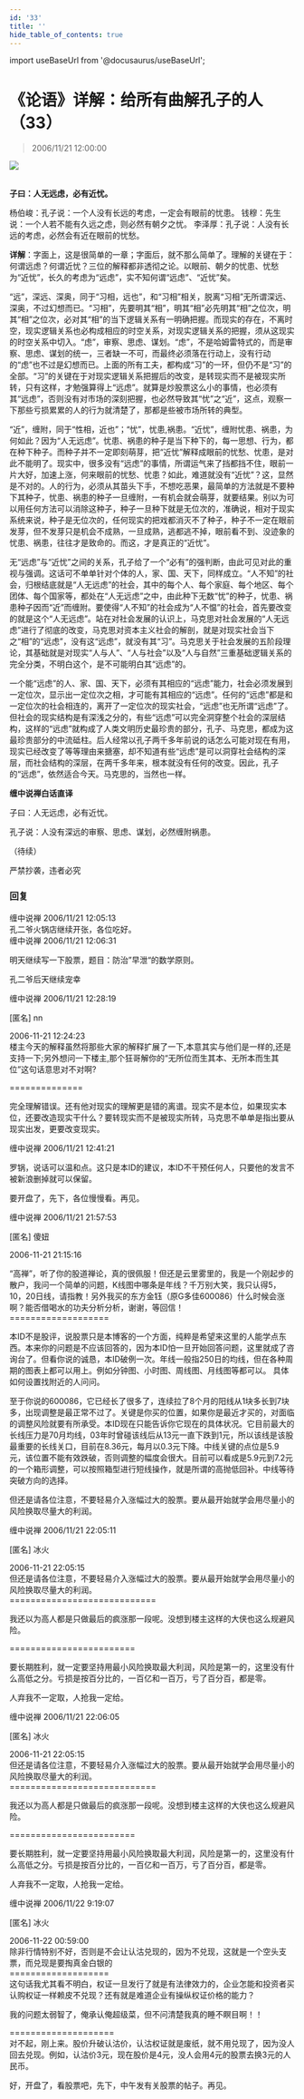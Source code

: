 ```yaml
---
id: '33'
title: ''
hide_table_of_contents: true
---
```


import useBaseUrl from '@docusaurus/useBaseUrl';

# 《论语》详解：给所有曲解孔子的人（33）

> 2006/11/21 12:00:00

<div style={{textAlign: 'center'}}>
<img src={useBaseUrl('https://gateway.ipfscdn.io/ipfs/QmXSnds2BF97yuZwYAMLwrpjQcuPcm22WGsFmBJfWFTEUM/confucius/33/1.gif')} /><br/><br/>
</div>

**子曰：人无远虑，必有近忧。**
 
杨伯峻：孔子说：一个人没有长远的考虑，一定会有眼前的忧患。
钱穆：先生说：一个人若不能有久远之虑，则必然有朝夕之忧。
李泽厚：孔子说：人没有长远的考虑，必然会有近在眼前的忧愁。
 
**详解**：字面上，这是很简单的一章；字面后，就不那么简单了。理解的关键在于：何谓远虑？何谓近忧？三位的解释都非透彻之论。以眼前、朝夕的忧患、忧愁为“近忧”，长久的考虑为“远虑”，实不知何谓“远虑”、“近忧”矣。
 
“远”，深远、深奥，同于“习相，远也”，和“习相”相关，脱离“习相”无所谓深远、深奥，不过幻想而已。“习相”，先要明其“相”，明其“相”必先明其“相”之位次，明其“相”之位次，必对其“相”的当下逻辑关系有一明确把握。而现实的存在，不离时空，现实逻辑关系也必构成相应的时空关系，对现实逻辑关系的把握，须从这现实的时空关系中切入。“虑”，审察、思虑、谋划。“虑”，不是哈姆雷特式的，而是审察、思虑、谋划的统一，三者缺一不可，而最终必须落在行动上，没有行动的“虑”也不过是幻想而已。上面的所有工夫，都构成“习”的一环，但仍不是“习”的全部。“习”的关键在于对现实逻辑关系把握后的改变，是转现实而不是被现实所转，只有这样，才勉强算得上“远虑”。就算是炒股票这么小的事情，也必须有其“远虑”，否则没有对市场的深刻把握，也必然导致其“忧”之“近”，这点，观察一下那些亏损累累的人的行为就清楚了，那都是些被市场所转的典型。

“近”，缠附，同于“性相，近也”；“忧”，忧患,祸患。“近忧”，缠附忧患、祸患，为何如此？因为“人无远虑”。忧患、祸患的种子是当下种下的，每一思想、行为，都在种下种子。而种子并不一定即刻萌芽，把“近忧”解释成眼前的忧愁、忧患，是对此不能明了。现实中，很多没有“远虑”的事情，所谓运气来了挡都挡不住，眼前一片大好，加速上涨，何来眼前的忧愁、忧患？如此，难道就没有“近忧”？这，显然是不对的。人的行为，必须从其苗头下手，不想吃恶果，最简单的方法就是不要种下其种子，忧患、祸患的种子一旦缠附，一有机会就会萌芽，就要结果。别以为可以用任何方法可以消除这种子，种子一旦种下就是无位次的，准确说，相对于现实系统来说，种子是无位次的，任何现实的把戏都消灭不了种子，种子不一定在眼前发芽，但不发芽只是机会不成熟，一旦成熟，逃都逃不掉，眼前看不到、没迹象的忧患、祸患，往往才是致命的。而这，才是真正的“近忧”。

无“远虑”与“近忧”之间的关系，孔子给了一个“必有”的强判断，由此可见对此的重视与强调。这话可不单单针对个体的人，家、国、天下，同样成立。“人不知”的社会，归根结底就是“人无远虑”的社会，其中的每个人、每个家庭、每个地区、每个团体、每个国家等，都处在“人无远虑”之中，由此种下无数“忧”的种子，忧患、祸患种子因而“近”而缠附。要使得“人不知”的社会成为“人不愠”的社会，首先要改变的就是这个“人无远虑”。站在对社会发展的认识上，马克思对社会发展的“人无远虑”进行了彻底的改变，马克思对资本主义社会的解剖，就是对现实社会当下之“相”的“远虑”，没有这“远虑”，就没有其“习”。马克思关于社会发展的五阶段理论，其基础就是对现实“人与人”、“人与社会”以及“人与自然”三重基础逻辑关系的完全分类，不明白这个，是不可能明白其“远虑”的。

一个能“远虑”的人、家、国、天下，必须有其相应的“远虑”能力，社会必须发展到一定位次，显示出一定位次之相，才可能有其相应的“远虑”。任何的“远虑”都是和一定位次的社会相连的，离开了一定位次的现实社会，“远虑”也无所谓“远虑”了。但社会的现实结构是有深浅之分的，有些“远虑”可以完全洞穿整个社会的深层结构，这样的“远虑”就构成了人类文明历史最珍贵的部分，孔子、马克思，都成为这最珍贵部分的中流砥柱。后人经常以孔子两千多年前说的话怎么可能对现在有用，现实已经改变了等等理由来搪塞，却不知道有些“远虑”是可以洞穿社会结构的深层，而社会结构的深层，在两千多年来，根本就没有任何的改变。因此，孔子的“远虑”，依然适合今天。马克思的，当然也一样。

**缠中说禅白话直译**

子曰：人无远虑，必有近忧。

孔子说：人没有深远的审察、思虑、谋划，必然缠附祸患。

（待续）

<div style={{fontSize: 'xx-large', fontWeight: '500', textAlign: 'center'}}>
严禁抄袭，违者必究
</div>

### 回复

<div class='blog-comment'>
<span class='blog-comment-chan'>缠中说禅</span> 2006/11/21 12:05:13<br/>
孔二爷火锅店继续开张，各位吃好。
</div>

<div class='blog-comment'>
<span class='blog-comment-chan'>缠中说禅</span> 2006/11/21 12:06:31<br/>

明天继续写一下股票，题目：防治”早泄“的数学原则。

孔二爷后天继续宠幸
</div>

<div class='blog-comment'>
<span class='blog-comment-chan'>缠中说禅</span> 2006/11/21 12:28:19<br/>

[匿名] nn 

 
2006-11-21 12:24:23 <br/>
楼主今天的解释虽然将那些大家的解释扩展了一下,本意其实与他们是一样的,还是支持一下;另外想问一下楼主,那个狂哥解你的“无所位而生其本、无所本而生其位”这句话意思对不对啊? 
 
==============<br/>

完全理解错误。还有他对现实的理解更是错的离谱。现实不是本位，如果现实本位，还要改造现实干什么？要转现实而不是被现实所转，马克思不单单是指出要从现实出发，更要改变现实。
</div>

<div class='blog-comment'>
<span class='blog-comment-chan'>缠中说禅</span> 2006/11/21 12:41:21<br/>

罗锅，说话可以温和点。这只是本ID的建议，本ID不干预任何人，只要他的发言不被新浪删掉就可以保留。

要开盘了，先下，各位慢慢看。再见。
</div>

<div class='blog-comment'>
<span class='blog-comment-chan'>缠中说禅</span> 2006/11/21 21:57:53<br/>

[匿名] 傻妞 

2006-11-21 21:15:16

“高禅”，听了你的股道禅论，真的很佩服！但还是云里雾里的，我是一个刚起步的散户，我问一个简单的问题，K线图中哪条是年线？千万别大笑，我只认得5，10，20日线，请指教！另外我买的东方金钰（原G多佳600086）什么时候会涨啊？能否借喝水的功夫分析分析，谢谢，等回信！<br/>
===================<br/>

本ID不是股评，说股票只是本博客的一个方面，纯粹是希望来这里的人能学点东西。本来你的问题是不应该回答的，因为本ID怕一旦开始回答问题，这里就成了咨询台了。但看你说的诚恳，本ID破例一次。年线一般指250日的均线，但在各种周期的图表上都可以用上。例如分钟图、小时图、周线图、月线图等都可以。
具体如何设置找附近的人问问。

至于你说的600086，它已经长了很多了，连续拉了8个月的阳线从1块多长到7块多，出现调整是最正常不过了。关键是你买的位置，如果你是最近才买的，对面临的调整风险就要有所承受。本ID现在只能告诉你它现在的具体状况。它目前最大的长线压力是70月均线，03年时曾碰该线后从13元一直下跌到1元，所以该线是该股最重要的长线关口，目前在8.36元，每月以0.3元下降。中线关键的点位是5.9元，该位置不能有效跌破，否则调整的幅度会很大。目前可以看成是5.9元到7.2元的一个箱形调整，可以按照箱型进行短线操作，就是所谓的高抛低回补。中线等待突破方向的选择。

但还是请各位注意，不要轻易介入涨幅过大的股票。要从最开始就学会用尽量小的风险换取尽量大的利润。 
</div>

<div class='blog-comment'>
<span class='blog-comment-chan'>缠中说禅</span> 2006/11/21 22:05:11<br/>

[匿名] 冰火 

 
2006-11-21 22:05:15 <br/>
但还是请各位注意，不要轻易介入涨幅过大的股票。要从最开始就学会用尽量小的风险换取尽量大的利润。<br/>
============================<br/>

我还以为高人都是只做最后的疯涨那一段呢。没想到楼主这样的大侠也这么规避风险。 

========================<br/>

要长期胜利，就一定要坚持用最小风险换取最大利润，风险是第一的，这里没有什么高低之分。亏损是按百分比的，一百亿和一百万，亏了百分百，都是零。

人弃我不一定取，人抢我一定给。
</div>

<div class='blog-comment'>
<span class='blog-comment-chan'>缠中说禅</span> 2006/11/21 22:06:05<br/>

[匿名] 冰火 


2006-11-21 22:05:15 <br/>
但还是请各位注意，不要轻易介入涨幅过大的股票。要从最开始就学会用尽量小的风险换取尽量大的利润。<br/>
============================<br/>

我还以为高人都是只做最后的疯涨那一段呢。没想到楼主这样的大侠也这么规避风险。 

========================<br/>

要长期胜利，就一定要坚持用最小风险换取最大利润，风险是第一的，这里没有什么高低之分。亏损是按百分比的，一百亿和一百万，亏了百分百，都是零。

人弃我不一定取，人抢我一定给。
</div>

<div class='blog-comment'>
<span class='blog-comment-chan'>缠中说禅</span> 2006/11/22 9:19:07<br/>

[匿名] 冰火 

 
2006-11-22 00:59:00 <br/>
除非行情特别不好，否则是不会让认沽兑现的，因为不兑现，这就是一个空头支票，而兑现是要掏真金白银的<br/>
===================<br/>
这句话我尤其看不明白，权证一旦发行了就是有法律效力的，企业怎能和投资者买认购权证一样赖皮不兑现？还有就是难道企业有操纵权证价格的能力？

我的问题太弱智了，俺承认俺超级菜，但不问清楚我真的睡不瞑目啊！！ 
 
====================<br/>
对不起，刚上来。股价升破认沽价，认沽权证就是废纸，就不用兑现了，因为没人回去兑现。例如，认沽价3元，现在股价是4元，没人会用4元的股票去换3元的人民币。

好，开盘了，看股票吧，先下，中午发有关股票的帖子。再见。
</div>